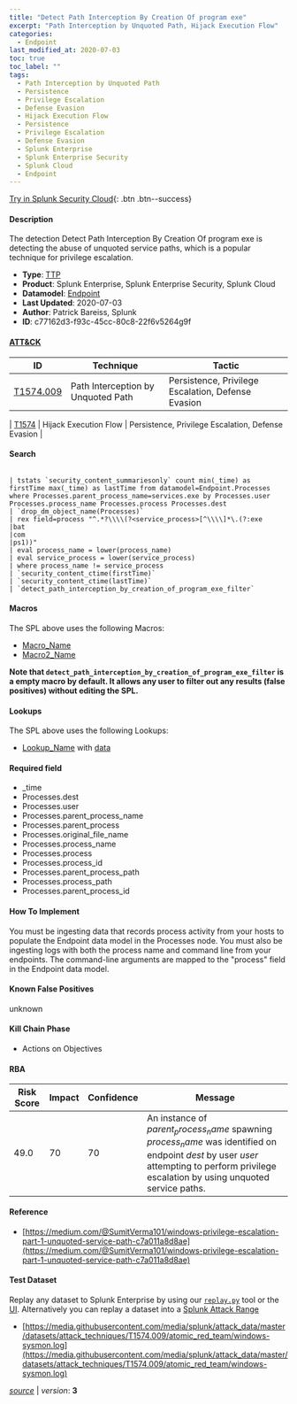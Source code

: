 ```yaml
---
title: "Detect Path Interception By Creation Of program exe"
excerpt: "Path Interception by Unquoted Path, Hijack Execution Flow"
categories:
  - Endpoint
last_modified_at: 2020-07-03
toc: true
toc_label: ""
tags:
  - Path Interception by Unquoted Path
  - Persistence
  - Privilege Escalation
  - Defense Evasion
  - Hijack Execution Flow
  - Persistence
  - Privilege Escalation
  - Defense Evasion
  - Splunk Enterprise
  - Splunk Enterprise Security
  - Splunk Cloud
  - Endpoint
---
```




[Try in Splunk Security Cloud](https://www.splunk.com/en_us/cyber-security.html){: .btn .btn--success}

#### Description

The detection Detect Path Interception By Creation Of program exe is detecting the abuse of unquoted service paths, which is a popular technique for privilege escalation. 

- **Type**: [TTP](https://github.com/splunk/security_content/wiki/Detection-Analytic-Types)
- **Product**: Splunk Enterprise, Splunk Enterprise Security, Splunk Cloud
- **Datamodel**: [Endpoint](https://docs.splunk.com/Documentation/CIM/latest/User/Endpoint)
- **Last Updated**: 2020-07-03
- **Author**: Patrick Bareiss, Splunk
- **ID**: c77162d3-f93c-45cc-80c8-22f6v5264g9f


#### [ATT&CK](https://attack.mitre.org/)

| ID             | Technique      |  Tactic           |
| -------------- | -------------- |------------------ |
| [T1574.009](https://attack.mitre.org/techniques/T1574/009/) | Path Interception by Unquoted Path | Persistence, Privilege Escalation, Defense Evasion |

| [T1574](https://attack.mitre.org/techniques/T1574/) | Hijack Execution Flow | Persistence, Privilege Escalation, Defense Evasion |

#### Search

```

| tstats `security_content_summariesonly` count min(_time) as firstTime max(_time) as lastTime from datamodel=Endpoint.Processes where Processes.parent_process_name=services.exe by Processes.user Processes.process_name Processes.process Processes.dest 
| `drop_dm_object_name(Processes)` 
| rex field=process "^.*?\\\\(?<service_process>[^\\\\]*\.(?:exe
|bat
|com
|ps1))" 
| eval process_name = lower(process_name) 
| eval service_process = lower(service_process) 
| where process_name != service_process 
| `security_content_ctime(firstTime)` 
| `security_content_ctime(lastTime)` 
| `detect_path_interception_by_creation_of_program_exe_filter`
```

#### Macros
The SPL above uses the following Macros:
* [Macro_Name](https://)
* [Macro2_Name](https://)

**Note that `detect_path_interception_by_creation_of_program_exe_filter` is a empty macro by default. It allows any user to filter out any results (false positives) without editing the SPL.**

#### Lookups
The SPL above uses the following Lookups:

* [Lookup_Name]() with [data]()

#### Required field
* _time
* Processes.dest
* Processes.user
* Processes.parent_process_name
* Processes.parent_process
* Processes.original_file_name
* Processes.process_name
* Processes.process
* Processes.process_id
* Processes.parent_process_path
* Processes.process_path
* Processes.parent_process_id


#### How To Implement
You must be ingesting data that records process activity from your hosts to populate the Endpoint data model in the Processes node. You must also be ingesting logs with both the process name and command line from your endpoints. The command-line arguments are mapped to the &#34;process&#34; field in the Endpoint data model.

#### Known False Positives
unknown

#### Kill Chain Phase
* Actions on Objectives



#### RBA

| Risk Score  | Impact      | Confidence   | Message      |
| ----------- | ----------- |--------------|--------------|
| 49.0 | 70 | 70 | An instance of $parent_process_name$ spawning $process_name$ was identified on endpoint $dest$ by user $user$ attempting to perform privilege escalation by using unquoted service paths. |




#### Reference

* [https://medium.com/@SumitVerma101/windows-privilege-escalation-part-1-unquoted-service-path-c7a011a8d8ae](https://medium.com/@SumitVerma101/windows-privilege-escalation-part-1-unquoted-service-path-c7a011a8d8ae)



#### Test Dataset
Replay any dataset to Splunk Enterprise by using our [`replay.py`](https://github.com/splunk/attack_data#using-replaypy) tool or the [UI](https://github.com/splunk/attack_data#using-ui).
Alternatively you can replay a dataset into a [Splunk Attack Range](https://github.com/splunk/attack_range#replay-dumps-into-attack-range-splunk-server)

* [https://media.githubusercontent.com/media/splunk/attack_data/master/datasets/attack_techniques/T1574.009/atomic_red_team/windows-sysmon.log](https://media.githubusercontent.com/media/splunk/attack_data/master/datasets/attack_techniques/T1574.009/atomic_red_team/windows-sysmon.log)



[*source*](https://github.com/splunk/security_content/tree/develop/detections/endpoint/detect_path_interception_by_creation_of_program_exe.yml) \| *version*: **3**